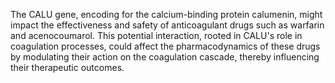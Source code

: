The CALU gene, encoding for the calcium-binding protein calumenin, might impact the effectiveness and safety of anticoagulant drugs such as warfarin and acenocoumarol. This potential interaction, rooted in CALU's role in coagulation processes, could affect the pharmacodynamics of these drugs by modulating their action on the coagulation cascade, thereby influencing their therapeutic outcomes.